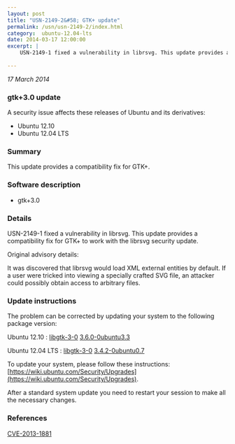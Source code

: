 ```yaml
---
layout: post
title: "USN-2149-2&#58; GTK+ update"
permalink: /usn/usn-2149-2/index.html
category:  ubuntu-12.04-lts
date: 2014-03-17 12:00:00
excerpt: |
    USN-2149-1 fixed a vulnerability in librsvg. This update provides a compatibility fix for GTK+ to work with the librsvg security update.
    
--- 
```

 
 

*17 March 2014*

### gtk+3.0 update

A security issue affects these releases of Ubuntu and its derivatives:

* Ubuntu 12.10
* Ubuntu 12.04 LTS

### Summary

This update provides a compatibility fix for GTK+. 

### Software description

* gtk+3.0 

### Details

USN-2149-1 fixed a vulnerability in librsvg. This update provides a compatibility fix for GTK+ to work with the librsvg security update.

Original advisory details:

 It was discovered that librsvg would load XML external entities by default. If a user were tricked into viewing a specially crafted SVG file, an attacker could possibly obtain access to arbitrary files. 

### Update instructions

The problem can be corrected by updating your system to the following package version:

Ubuntu 12.10
 : [libgtk-3-0](https://launchpad.net/ubuntu/+source/gtk+3.0) <span> [3.6.0-0ubuntu3.3](https://launchpad.net/ubuntu/+source/gtk+3.0/3.6.0-0ubuntu3.3) </span> 

Ubuntu 12.04 LTS
 : [libgtk-3-0](https://launchpad.net/ubuntu/+source/gtk+3.0) <span> [3.4.2-0ubuntu0.7](https://launchpad.net/ubuntu/+source/gtk+3.0/3.4.2-0ubuntu0.7) </span> 

To update your system, please follow these instructions: [https://wiki.ubuntu.com/Security/Upgrades](https://wiki.ubuntu.com/Security/Upgrades).

After a standard system update you need to restart your session to make all the necessary changes. 

### References

 
 [CVE-2013-1881](http://people.ubuntu.com/~ubuntu-security/cve/CVE-2013-1881)
 


